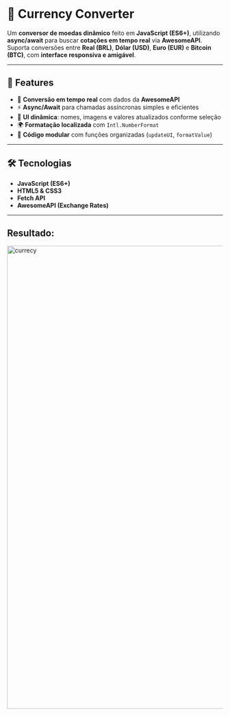 # 💱 Currency Converter  

Um **conversor de moedas dinâmico** feito em **JavaScript (ES6+)**, utilizando **async/await** para buscar **cotações em tempo real** via **AwesomeAPI**.  
Suporta conversões entre **Real (BRL)**, **Dólar (USD)**, **Euro (EUR)** e **Bitcoin (BTC)**, com **interface responsiva e amigável**.  

---

## 🚀 Features  

- 🔄 **Conversão em tempo real** com dados da **AwesomeAPI**  
- ⚡ **Async/Await** para chamadas assíncronas simples e eficientes  
- 🎨 **UI dinâmica**: nomes, imagens e valores atualizados conforme seleção  
- 🌍 **Formatação localizada** com `Intl.NumberFormat`  
- 🧩 **Código modular** com funções organizadas (`updateUI`, `formatValue`)  

---

## 🛠️ Tecnologias  

- **JavaScript (ES6+)**  
- **HTML5 & CSS3**  
- **Fetch API**  
- **AwesomeAPI (Exchange Rates)**  

---

## Resultado:
<img width="1920" height="1080" alt="currecy" src="https://github.com/user-attachments/assets/f370162e-8a2c-480b-b788-3336aa65c159" />

